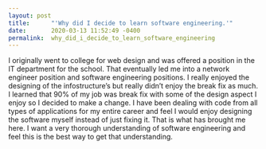 ```yaml
---
layout: post
title:      "'Why did I decide to learn software engineering.'"
date:       2020-03-13 11:52:49 -0400
permalink:  why_did_i_decide_to_learn_software_engineering
---
```



I originally went to college for web design and was offered a position in the IT department for the school. That eventually led me into a network engineer position and software engineering positions. I really enjoyed the designing of the infostructure’s but really didn’t enjoy the break fix as much. I learned that 90% of my job was break fix with some of the design aspect I enjoy so I decided to make a change.
I have been dealing with code from all types of applications for my entire career and feel I would enjoy designing the software myself instead of just fixing it. That is what has brought me here. I want a very thorough understanding of software engineering and feel this is the best way to get that understanding.

